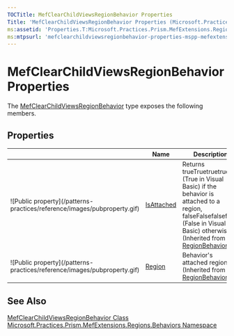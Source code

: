 ```yaml
---
TOCTitle: MefClearChildViewsRegionBehavior Properties
Title: 'MefClearChildViewsRegionBehavior Properties (Microsoft.Practices.Prism.MefExtensions.Regions.Behaviors)'
ms:assetid: 'Properties.T:Microsoft.Practices.Prism.MefExtensions.Regions.Behaviors.MefClearChildViewsRegionBehavior'
ms:mtpsurl: 'mefclearchildviewsregionbehavior-properties-mspp-mefextensions-regions-behaviors.md'
---
```



# MefClearChildViewsRegionBehavior Properties

The [MefClearChildViewsRegionBehavior](/patterns-practices/reference/mefclearchildviewsregionbehavior-class-mspp-mefextensions-regions-behaviors) type exposes the following members.

## Properties

<table>
<thead>
<tr class="header">
<th> </th>
<th>Name</th>
<th>Description</th>
</tr>
</thead>
<tbody>
<tr class="odd">

<td>![Public property](/patterns-practices/reference/images/pubproperty.gif)</td>

<td><a href="/patterns-practices/reference/regionbehavior-isattached-property-mspp-regions
">IsAttached</a></td>
<td><div class="summary">
Returns trueTruetruetrue (True in Visual Basic) if the behavior is attached to a region, falseFalsefalsefalse (False in Visual Basic) otherwise.
</div>
(Inherited from <a href="/patterns-practices/reference/regionbehavior-class-mspp-regions">RegionBehavior</a>.)</td>
</tr>
<tr class="even">

<td>![Public property](/patterns-practices/reference/images/pubproperty.gif)</td>

<td><a href="/patterns-practices/reference/regionbehavior-region-property-mspp-regions">Region</a></td>
<td><div class="summary">
Behavior's attached region.
</div>
(Inherited from <a href="/patterns-practices/reference/regionbehavior-class-mspp-regions">RegionBehavior</a>.)</td>
</tr>
</tbody>
</table>

## See Also

[MefClearChildViewsRegionBehavior Class](https://msdn.microsoft.com/library/microsoft.practices.prism.mefextensions.regions.behaviors.mefclearchildviewsregionbehavior)<br/>
[Microsoft.Practices.Prism.MefExtensions.Regions.Behaviors Namespace](https://msdn.microsoft.com/library/microsoft.practices.prism.mefextensions.regions.behaviors)<br/>